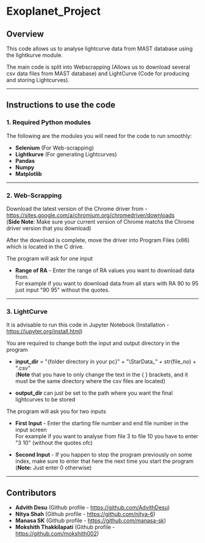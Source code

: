 # Exoplanet_Project

## Overview
This code allows us to analyse lightcurve data from MAST database using the lightkurve module.

The main code is split into Webscrapping (Allows us to download several csv data files from MAST database) and LightCurve (Code for producing and storing Lightcurves).

---
## Instructions to use the code

### 1. Required Python modules

The following are the modules you will need for the code to run smoothly:
  
  - **Selenium** (For Web-scrapping)
  - **Lightkurve** (For generating Lightcurves)
  - **Pandas**
  - **Numpy**
  - **Matplotlib**

---

### 2. Web-Scrapping

Download the latest version of the Chrome driver from - <https://sites.google.com/a/chromium.org/chromedriver/downloads> <br />
(**Side Note**: Make sure your current version of Chrome matchs the Chrome driver version that you download)

After the download is complete, move the driver into Program Files (x86) which is located in the C drive.

The program will ask for one input

  - **Range of RA** - Enter the range of RA values you want to download data from. <br />
    For example if you want to download data from all stars with RA 90 to 95 just input "90 95" without the quotes.

---

### 3. LightCurve

It is advisable to run this code in Jupyter Notebook (Installation - <https://jupyter.org/install.html>)

You are required to change both the input and output directory in the program
  
  - **input_dir** = "{folder directory in your pc}" + "\\StarData_" + str(file_no) + ".csv" <br />
    (**Note** that you have to only change the text in the { } brackets, and it must be the same directory where the csv files are located) 
    
  - **output_dir** can just be set to the path where you want the final lightcurves to be stored
  
The program will ask you for two inputs

  -  **First Input** - Enter the starting file number and end file number in the input screen <br />
     For example if you want to analyse from file 3 to file 10 you have to enter "3 10" (without the quotes ofc)
     
  - **Second Input** - If you happen to stop the program previously on some index, make sure to enter that here the next time you start the program <br />
    (**Note:** Just enter 0 otherwise)
---
## Contributors

- **Advith Desu** (Github profile - <https://github.com/AdvithDesu>)
- **Nitya Shah** (Github profile - <https://github.com/nitya-6>)
- **Manasa SK** (Github profile - <https://github.com/manasa-sk>)
- **Mokshith Thakkilapati** (Github profile - <https://github.com/mokshith002>)
